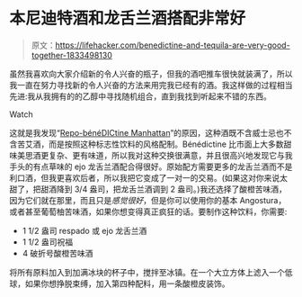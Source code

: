 # 本尼迪特酒和龙舌兰酒搭配非常好

> 原文：<https://lifehacker.com/benedictine-and-tequila-are-very-good-together-1833498130>

虽然我喜欢向大家介绍新的令人兴奋的瓶子，但我的酒吧推车很快就装满了，所以我一直在努力寻找新的令人兴奋的方法来用完我已经有的酒。我这样做的过程相当先进:我从我拥有的的乙醇中寻找随机组合，直到我找到听起来不错的东西。

Watch

这就是我发现“[Repo-bénéDICtine Manhattan](https://www.foodandwine.com/fwx/drink/3-killer-cocktails-show-b-n-dictine)”的原因，这种酒既不含威士忌也不含苦艾酒，而是按照这种标志性饮料的风格配制。Bénédictine 比市面上大多数甜味美思酒更复杂、更有味道，所以我对这种交换很满意，并且很高兴地发现它与我手头的有点草味的 ejo 龙舌兰酒配合得很好。原始配方需要更多的龙舌兰酒而不是利口酒，但我更喜欢后者，所以我把它变成了一对一的交易。(如果这对你来说太甜了，把甜酒降到 3/4 盎司，把龙舌兰酒调到 2 盎司。)我还选择了酸橙苦味酒，因为它们就在那里，而且只是*感觉很好*，但是你可以使用你的基本 Angostura，或者甚至葡萄柚苦味酒，如果你想变得真正疯狂的话。要制作这种饮料，你需要:

*   1 1/2 盎司 respado 或 ejo 龙舌兰酒
*   1 1/2 盎司祝福
*   4 破折号酸橙苦味酒

将所有原料加入到加满冰块的杯子中，搅拌至冰镇。在一个大立方体上滤入一个低球，如果你想挣脱束缚，加入第四种配料，用一条酸橙皮装饰。